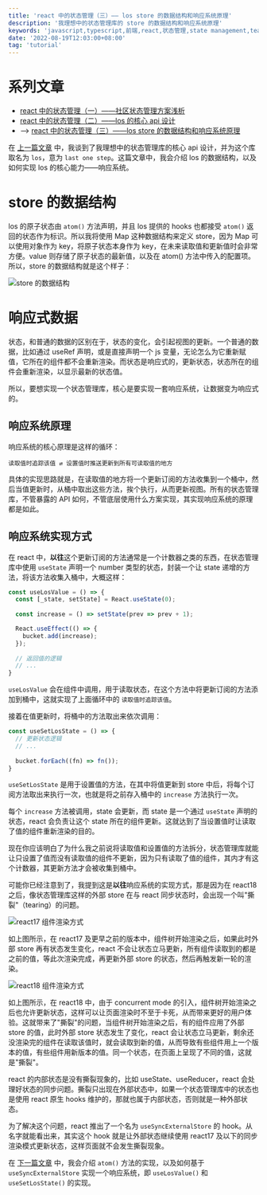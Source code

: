 ```yaml
---
title: 'react 中的状态管理（三）—— los store 的数据结构和响应系统原理'
description: '我理想中的状态管理库的 store 的数据结构和响应系统原理'
keywords: 'javascript,typescript,前端,react,状态管理,state management,tearing'
date: '2022-08-19T12:03:00+08:00'
tag: 'tutorial'
---
```


# 系列文章

- [react 中的状态管理（一）——社区状态管理方案浅析](/posts/state-management-in-react-1)
- [react 中的状态管理（二）——los 的核心 api 设计](/posts/state-management-in-react-2)
- --> [react 中的状态管理（三）——los store 的数据结构和响应系统原理](/posts/state-management-in-react-3)

在 [上一篇文章](/posts/state-management-in-react-2) 中，我谈到了我理想中的状态管理库的核心 api 设计，并为这个库取名为 `los`，意为 `last one step`。这篇文章中，我会介绍 los 的数据结构，以及如何实现 los 的核心能力——响应系统。

# store 的数据结构

los 的原子状态由 `atom()` 方法声明，并且 los 提供的 hooks 也都接受 `atom()` 返回的状态作为标识。所以我将使用 Map 这种数据结构来定义 store，因为 Map 可以使用对象作为 key，将原子状态本身作为 key，在未来读取值和更新值时会非常方便。value 则存储了原子状态的最新值，以及在 atom() 方法中传入的配置项。所以，store 的数据结构就是这个样子：

![store 的数据结构](/posts/state-management-in-react-3-3.png)

# 响应式数据

状态，和普通的数据的区别在于，状态的变化，会引起视图的更新。一个普通的数据，比如通过 useRef 声明，或是直接声明一个 js 变量，无论怎么为它重新赋值，它所在的组件都不会重新渲染。而状态是响应式的，更新状态，状态所在的组件会重新渲染，以显示最新的状态值。

所以，要想实现一个状态管理库，核心是要实现一套响应系统，让数据变为响应式的。

## 响应系统原理

响应系统的核心原理是这样的循环：

```
读取值时追踪该值 ⇄ 设置值时推送更新到所有可读取值的地方
```

具体的实现思路就是，在读取值的地方将一个更新订阅的方法收集到一个桶中，然后当值更新时，从桶中取出这些方法，挨个执行，从而更新视图。所有的状态管理库，不管暴露的 API 如何，不管底层使用什么方案实现，其实现响应系统的原理都是如此。

## 响应系统实现方式

在 react 中，**以往**这个更新订阅的方法通常是一个计数器之类的东西，在状态管理库中使用 `useState` 声明一个 number 类型的状态，封装一个让 state 递增的方法，将该方法收集入桶中，大概这样：

```js
const useLosValue = () => {
  const [_state, setState] = React.useState(0);
  
  const increase = () => setState(prev => prev + 1);

  React.useEffect(() => {
    bucket.add(increase);
  });
  
  // 返回值的逻辑
  // ...
}
```

`useLosValue` 会在组件中调用，用于读取状态，在这个方法中将更新订阅的方法添加到桶中，这就实现了上面循环中的 `读取值时追踪该值`。

接着在值更新时，将桶中的方法取出来依次调用：

```js
const useSetLosState = () => {
  // 更新状态逻辑
  // ...
  
  bucket.forEach((fn) => fn());
}
```

`useSetLosState` 是用于设置值的方法，在其中将值更新到 store 中后，将每个订阅方法取出来执行一次，也就是将之前存入桶中的 `increase` 方法执行一次。

每个 `increase` 方法被调用，state 会更新，而 state 是一个通过 `useState` 声明的状态，react 会负责让这个 state 所在的组件更新。这就达到了当设置值时让读取了值的组件重新渲染的目的。

现在你应该明白了为什么我之前说将读取值和设置值的方法拆分，状态管理库就能让只设置了值而没有读取值的组件不更新，因为只有读取了值的组件，其内才有这个计数器，其更新方法才会被收集到桶中。

可能你已经注意到了，我提到这是**以往**响应系统的实现方式，那是因为在 react18 之后，像状态管理库这样的外部 store 在与 react 同步状态时，会出现一个叫"撕裂"（tearing）的问题。

![react17 组件渲染方式](/posts/state-management-in-react-3-1.png)

如上图所示，在 react17 及更早之前的版本中，组件树开始渲染之后，如果此时外部 store 再有状态发生变化，react 不会让状态立马更新，所有组件读取到的都是之前的值，等此次渲染完成，再更新外部 store 的状态，然后再触发新一轮的渲染。

![react18 组件渲染方式](/posts/state-management-in-react-3-2.png)

如上图所示，在 react18 中，由于 concurrent mode 的引入，组件树开始渲染之后也允许更新状态，这样可以让页面渲染时不至于卡死，从而带来更好的用户体验。这就带来了"撕裂"的问题，当组件树开始渲染之后，有的组件应用了外部 store 的值，此时外部 store 状态发生了变化，react 会让状态立马更新，剩余还没渲染完的组件在读取该值时，就会读取到新的值，从而导致有些组件用上一个版本的值，有些组件用新版本的值。同一个状态，在页面上呈现了不同的值，这就是"撕裂"。

react 的内部状态是没有撕裂现象的，比如 useState、useReducer，react 会处理好状态的同步问题。撕裂只出现在外部状态中，如果一个状态管理库中的状态也是使用 react 原生 hooks 维护的，那就也属于内部状态，否则就是一种外部状态。

为了解决这个问题，react 推出了一个名为 `useSyncExternalStore` 的 hook。从名字就能看出来，其实这个 hook 就是让外部状态继续使用 react17 及以下的同步渲染模式更新状态，这样页面就不会发生撕裂现象。

在 [下一篇文章](/posts/state-management-in-react-4) 中，我会介绍 `atom()` 方法的实现，以及如何基于 `useSyncExternalStore` 实现一个响应系统，即 `useLosValue()` 和 `useSetLosState()` 的实现。
